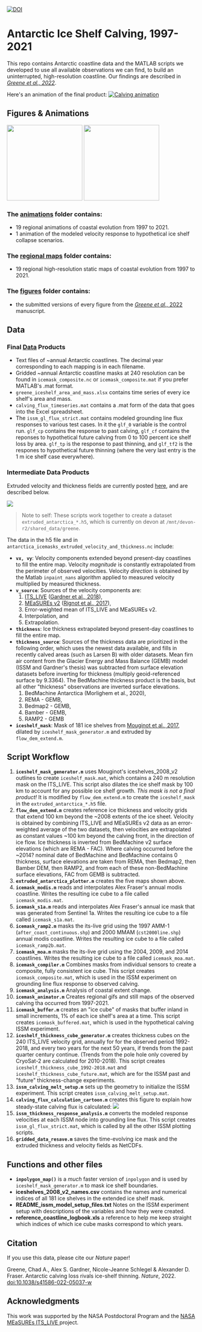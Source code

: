 [![DOI](https://zenodo.org/badge/DOI/10.5281/zenodo.5903643.svg)](https://doi.org/10.5281/zenodo.5903643)

# Antarctic Ice Shelf Calving, 1997-2021
This repo contains Antarctic coastline data and the MATLAB scripts we developed to use all available observations we can find, to build an uninterrupted, high-resolution coastline. Our findings are described in *[Greene et al., 2022](https://doi.org/10.1038/s41586-022-05037-w)*.

Here's an animation of the final product: 
[![Calving animation](figures/screenshot.png)](https://youtu.be/mxrcZXS49Sw "Antarctic Ice Shelf Calving, 1997-2021")

## Figures & Animations
<img src="figures/coastal_change_maps.jpg" height="200"></img> <img src="figures/coastal_change_maps_part2.jpg" height="200"></img>

### The [animations](animations) folder contains: 
* 19 regional animations of coastal evolution from 1997 to 2021. 
* 1 animation of the modeled velocity response to hypothetical ice shelf collapse scenarios. 

### The [regional maps](figures/iceshelf_change_regional_maps) folder contains: 
* 19 regional high-resolution static maps of coastal evolution from 1997 to 2021.

### The [figures](figures) folder contains: 
* the submitted versions of every figure from the [*Greene et al.,* 2022](https://doi.org/10.1038/s41586-022-05037-w) manuscript.

## Data 
### Final [Data](data) Products
* Text files of ~annual Antarctic coastlines. The decimal year corresponding to each mapping is in each filename. 
* Gridded ~annual Antarctic coastline masks at 240 resolution can be found in `icemask_composite.nc` or `icemask_composite.mat` if you prefer MATLAB's .mat format. 
* `greene_iceshelf_area_and_mass.xlsx` contains time series of every ice shelf's area and mass. 
* `calving_flux_timeseries.mat` contains a .mat form of the data that goes into the Excel spreadsheet. 
* The `issm_gl_flux_strict.mat` contains modeled grounding line flux responses to various test cases. In it the `glf_0` variable is the control run. `glf_cp` contains the response to past calving, `glf_cf` contains the reponses to hypothetical future calving from 0 to 100 percent ice shelf loss by area. `glf_tp` is the response to past thinning, and `glf_tf2` is the respones to hypothetical future thinning (where the very last entry is the 1 m ice shelf case everywhere). 

### Intermediate Data Products
Extruded velocity and thickness fields are currently posted [here](http://chadagreene.com/data/antarctica_icemasks_extruded_velocity_and_thickness.nc), and are described below.

![](figures/extruded_velocity_thickness_and_masks.jpg)

> Note to self: These scripts work together to create a dataset `extruded_antarctica_*.h5`, which is currently on devon at `/mnt/devon-r2/shared_data/greene`.

The data in the h5 file and in `antarctica_icemasks_extruded_velocity_and_thickness.nc` include: 

* **`vx, vy`**: Velocity components extended beyond present-day coastlines to fill the entire map. Velocity _magnitude_ is constantly extrapolated from the perimeter of observed velocities. Velocity _direction_ is obtained by the Matlab `inpaint_nans` algorithm applied to measured velocity multiplied by measured thickness. 
* **`v_source`**: Sources of the velocity components are:
	1. [ITS\_LIVE](https://nsidc.org/apps/itslive/) ([Gardner et al., 2018](https://doi.org/10.5194/tc-12-521-2018)), 
	2. [MEaSUREs v2](https://nsidc.org/data/NSIDC-0484/versions/2) ([Rignot et al., 2017](https://doi.org/10.5067/D7GK8F5J8M8R)), 
	3. Error-weighted mean of ITS\_LIVE and MEaSUREs v2. 
	4. Interpolation, and
	5. Extrapolation. 
* **`thickness`**: Ice thickness extrapolated beyond present-day coastlines to fill the entire map. 
* **`thickness_source`**: Sources of the thickness data are prioritized in the following order, which uses the newest data available, and fills in recently calved areas (such as Larsen B) with older datasets. Mean firn air content from the Glacier Energy and Mass Balance (GEMB) model (ISSM and Gardner's thesis) was subtracted from surface elevation datasets before inverting for thickness (multiply geoid-referenced surface by 9.3364). The BedMachine thickness product is the basis, but all other "thickness" observations are inverted surface elevations. 
	1. BedMachine Antarctica (Morlighem et al., 2020), 
	2. REMA - GEMB, 
	3. Bedmap2 - GEMB, 
	4. Bamber - GEMB, 
	5. RAMP2 - GEMB
* **`iceshelf_mask`**: Mask of 181 ice shelves from [Mouginot et al., 2017](https://doi.org/10.5067/AXE4121732AD), dilated by `iceshelf_mask_generator.m` and extruded by `flow_dem_extend.m`. 

## Script Workflow 
1. **`iceshelf_mask_generator.m`** uses Mouginot's iceshelves\_2008\_v2 outlines to create `iceshelf_mask.mat`, which contains a 240 m resolution mask on the ITS\_LIVE. This script also dilates the ice shelf mask by 100 km to account for any possible ice shelf growth. *This mask is not a final product!* It is modified by `flow_dem_extend.m` to create the `iceshelf_mask` in the `extruded_antarctica_*.h5` file. 
2. **`flow_dem_extend.m`** creates reference ice thickness and velocity grids that extend 100 km beyond the ~2008 extents of the ice sheet. Velocity is obtained by combining ITS\_LIVE and MEaSUREs v2 data as an error-weighted average of the two datasets, then velocities are extrapolated as constant values ~100 km beyond the calving front, in the direction of ice flow. Ice thickness is inverted from BedMachine v2 surface elevations (which are REMA - FAC). Where calving occurred before the ~2014? nominal date of BedMachine and BedMachine contains 0 thickness, surface elevations are taken from REMA, then Bedmap2, then Bamber DEM, then RAMP2, and from each of these non-BedMachine surface elevations, FAC from GEMB is subtracted.  
3. **`extruded_antarctica_plotter.m`** creates the five maps shown above. 
4. **`icemask_modis.m`** reads and interpolates Alex Fraser's annual modis coastline. Writes the resulting ice cube to a file called `icemask_modis.mat`. 
5. **`icemask_s1a.m`** reads and interpolates Alex Fraser's annual ice mask that was generated from Sentinel 1a. Writes the resulting ice cube to a file called `icemask_s1a.mat`. 
6. **`icemask_ramp2.m`** masks the its-live grid using the 1997 AMM-1 (`after_coast_continuous.shp`) and 2000 MMAM (`cst2000line.shp`) annual modis coastline. Writes the resulting ice cube to a file called `icemask_ramp2b.mat`. 
7. **`icemask_moa.m`** masks the its-live grid using the 2004, 2009, and 2014 coastlines. Writes the resulting ice cube to a file called `icemask_moa.mat`.
8. **`icemask_compiler.m`** Combines masks from individual sensors to create a composite, fully consistent ice cube. This script creates `icemask_composite.mat`, which is used in the ISSM experiment on grounding line flux response to observed calving. 
9. **`icemask_analysis.m`** Analysis of coastal extent change.
10. **`icemask_animator.m`** Creates regional gifs and still maps of the observed calving tha occurred from 1997-2021.  
11. **`icemask_buffer.m`** creates an "ice cube" of masks that buffer inland in small increments, 1% of each ice shelf's area at a time. This script creates `icemask_buffered.mat`, which is used in the hypothetical calving ISSM experiment. 
12. **`iceshelf_thickness_cube_generator.m`** creates thickness cubes on the 240 ITS_LIVE velocity grid, annually for for the observed period 1992-2018, and every two years for the next 50 years, if trends from the past quarter century continue. (Trends from the pole hole only covered by CryoSat-2 are calculated for 2010-2018). This script creates `iceshelf_thickness_cube_1992-2018.mat` and `iceshelf_thickness_cube_future.mat`, which are for the ISSM past and "future" thickness-change experiments.  
13. **`issm_calving_melt_setup.m`** sets up the geometry to initialize the ISSM experiment. This script creates `issm_calving_melt_setup.mat`. 
14. **`calving_flux_calculation_cartoon.m`** creates this figure to explain how steady-state calving flux is calculated:  ![](figures/calving_flux_calculation_cartoon.png)
15. **`issm_thickness_response_analysis.m`** converts the modeled response velocities at each ISSM node into grounding line flux. This script creates `issm_gl_flux_strict.mat`, which is called by all the other ISSM plotting scripts.  
16. **`gridded_data_resave.m`** saves the time-evolving ice mask and the extruded thickness and velocity fields as NetCDFs. 

## Functions and other files 
* **`inpolygon_map()`** is a _much_ faster version of `inpolygon` and is used by `iceshelf_mask_generator.m` to mask ice shelf boundaries. 
* **iceshelves\_2008\_v2\_names.csv** contains the names and numerical indices of all 181 ice shelves in the extended ice shelf mask. 
* **README\_issm\_model\_setup\_files.txt** Notes on the ISSM experiment setup with descriptions of the variables and how they were created. 
* **reference\_coastline\_logbook.xls** a reference to help me keep straight which indices of which ice cube masks correspond to which years. 

## Citation 
If you use this data, please cite our *Nature* paper! 

Greene, Chad A., Alex S. Gardner, Nicole-Jeanne Schlegel & Alexander D. Fraser. Antarctic calving loss rivals ice-shelf thinning. *Nature*, 2022. [doi:10.1038/s41586-022-05037-w](https://doi.org/10.1038/s41586-022-05037-w)

## Acknowledgments 
This work was supported by the NASA Postdoctoral Program and the [NASA MEaSUREs ITS\_LIVE ](https://its-live.jpl.nasa.gov/)project.